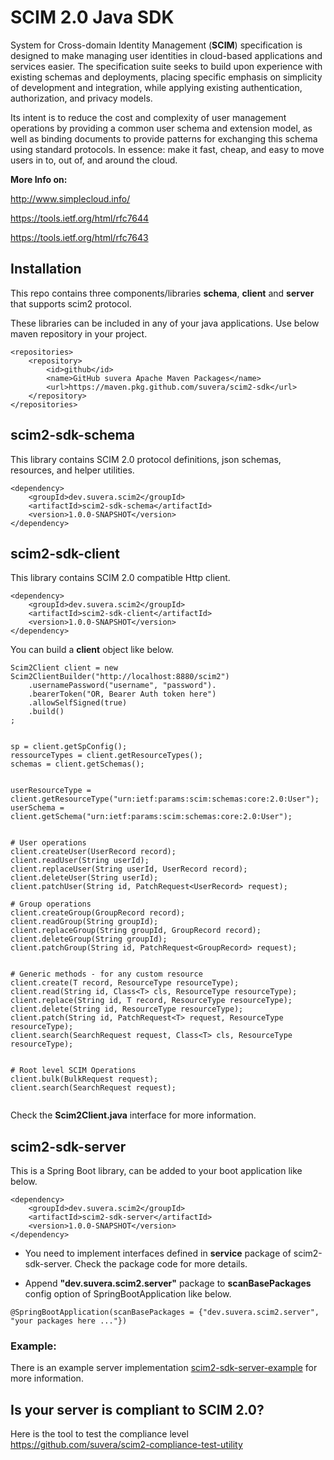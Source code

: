# SCIM 2.0 Java SDK

System for Cross-domain Identity Management (**SCIM**) specification is designed to make managing 
user identities in cloud-based applications and services easier. The specification suite seeks to 
build upon experience with existing schemas and deployments, placing specific emphasis on 
simplicity of development and integration, while applying existing authentication, authorization, and 
privacy models. 

Its intent is to reduce the cost and complexity of user management operations by providing a common 
user schema and extension model, as well as binding documents to provide patterns for exchanging 
this schema using standard protocols. 
In essence: make it fast, cheap, and easy to move users in to, out of, and around the cloud.


**More Info on:**

http://www.simplecloud.info/

https://tools.ietf.org/html/rfc7644

https://tools.ietf.org/html/rfc7643


## Installation

This repo contains three components/libraries **schema**, **client** and **server** that supports scim2 protocol.

These libraries can be included in any of your java applications. 
Use below maven repository in your project.

```
<repositories>
    <repository>
        <id>github</id>
        <name>GitHub suvera Apache Maven Packages</name>
        <url>https://maven.pkg.github.com/suvera/scim2-sdk</url>
    </repository>
</repositories>

```

## scim2-sdk-schema

This library contains SCIM 2.0 protocol definitions, json schemas, resources, and helper utilities. 

```
<dependency>
    <groupId>dev.suvera.scim2</groupId>
    <artifactId>scim2-sdk-schema</artifactId>
    <version>1.0.0-SNAPSHOT</version>
</dependency>
```


## scim2-sdk-client

This library contains SCIM 2.0 compatible Http client.

```
<dependency>
    <groupId>dev.suvera.scim2</groupId>
    <artifactId>scim2-sdk-client</artifactId>
    <version>1.0.0-SNAPSHOT</version>
</dependency>
```


You can build a **client** object like below.

```
Scim2Client client = new Scim2ClientBuilder("http://localhost:8880/scim2")
    .usernamePassword("username", "password").
    .bearerToken("OR, Bearer Auth token here")
    .allowSelfSigned(true)
    .build()
;


sp = client.getSpConfig();
ressourceTypes = client.getResourceTypes();
schemas = client.getSchemas();


userResourceType = client.getResourceType("urn:ietf:params:scim:schemas:core:2.0:User");
userSchema = client.getSchema("urn:ietf:params:scim:schemas:core:2.0:User");


# User operations
client.createUser(UserRecord record);
client.readUser(String userId);
client.replaceUser(String userId, UserRecord record);
client.deleteUser(String userId);
client.patchUser(String id, PatchRequest<UserRecord> request);

# Group operations
client.createGroup(GroupRecord record);
client.readGroup(String groupId);
client.replaceGroup(String groupId, GroupRecord record);
client.deleteGroup(String groupId);
client.patchGroup(String id, PatchRequest<GroupRecord> request);


# Generic methods - for any custom resource
client.create(T record, ResourceType resourceType);
client.read(String id, Class<T> cls, ResourceType resourceType);
client.replace(String id, T record, ResourceType resourceType);
client.delete(String id, ResourceType resourceType);
client.patch(String id, PatchRequest<T> request, ResourceType resourceType);
client.search(SearchRequest request, Class<T> cls, ResourceType resourceType);


# Root level SCIM Operations
client.bulk(BulkRequest request);
client.search(SearchRequest request);


```

Check the **Scim2Client.java** interface for more information.


## scim2-sdk-server

This is a Spring Boot library, can be added to your boot application like below.

```
<dependency>
    <groupId>dev.suvera.scim2</groupId>
    <artifactId>scim2-sdk-server</artifactId>
    <version>1.0.0-SNAPSHOT</version>
</dependency>
``` 

- You need to implement interfaces defined in **service** package of scim2-sdk-server.  Check the package code for more details.

- Append **"dev.suvera.scim2.server"** package to **scanBasePackages** config option of SpringBootApplication like below.
         
```
@SpringBootApplication(scanBasePackages = {"dev.suvera.scim2.server", "your packages here ..."})

```

### Example:

There is an example server implementation [scim2-sdk-server-example](scim2-sdk-server-example) for more information.


## Is your server is compliant to SCIM 2.0?

Here is the tool to test the compliance level  https://github.com/suvera/scim2-compliance-test-utility
